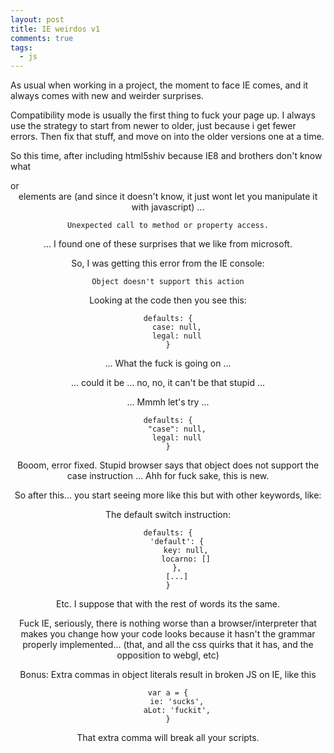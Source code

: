 ```yaml
---
layout: post
title: IE weirdos v1
comments: true
tags:
  - js
---
```


As usual when working in a project, the moment to face IE comes, and it always
comes with new and weirder surprises.

Compatibility mode is usually the first thing to fuck your page up. I always
use the strategy to start from newer to older, just because i get fewer errors.
Then fix that stuff, and move on into the older versions one at a time.

So this time, after including html5shiv because IE8 and brothers don't know
what <section> or <header> elements are (and since it doesn't know, it just
wont let you manipulate it with javascript) ...

    Unexpected call to method or property access.

... I found one of these surprises that we like from microsoft.

So, I was getting this error from the IE console:

    Object doesn't support this action

Looking at the code then you see this:

    defaults: {
        case: null,
        legal: null
    }

... What the fuck is going on ...

... could it be ... no, no, it can't be that stupid ...

... Mmmh let's try ...

    defaults: {
        "case": null,
        legal: null
    }

Booom, error fixed. Stupid browser says that object does not support the case
instruction ... Ahh for fuck sake, this is new.

So after this... you start seeing more like this but with other keywords, like:

The default switch instruction:

    defaults: {
        'default': {
            key: null,
            locarno: []
        },
        [...]
    }

Etc. I suppose that with the rest of words its the same.

Fuck IE, seriously, there is nothing worse than a browser/interpreter that
makes you change how your code looks because it hasn't the grammar properly
implemented... (that, and all the css quirks that it has, and the opposition to
webgl, etc)

Bonus: Extra commas in object literals result in broken JS on IE, like this

    var a = {
        ie: 'sucks',
        aLot: 'fuckit',
    }

That extra comma will break all your scripts.

